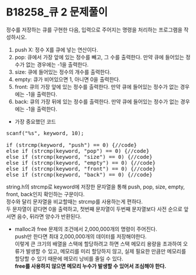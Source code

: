 # B18258_큐 2 문제풀이
정수를 저장하는 큐를 구현한 다음, 입력으로 주어지는 명령을 처리하는 프로그램을 작성하시오.
1. push X: 정수 X를 큐에 넣는 연산이다.
2. pop: 큐에서 가장 앞에 있는 정수를 빼고, 그 수를 출력한다. 만약 큐에 들어있는 정수가 없는 경우에는 -1을 출력한다.
3. size: 큐에 들어있는 정수의 개수를 출력한다.
4. empty: 큐가 비어있으면 1, 아니면 0을 출력한다.
5. front: 큐의 가장 앞에 있는 정수를 출력한다. 만약 큐에 들어있는 정수가 없는 경우에는 -1을 출력한다.
6. back: 큐의 가장 뒤에 있는 정수를 출력한다. 만약 큐에 들어있는 정수가 없는 경우에는 -1을 출력한다.

- 가장 중요했던 코드  
<pre>
scanf("%s", keyword, 10);  
  
if (strcmp(keyword, "push") == 0) {//code}  
else if (strcmp(keyword, "pop") == 0) {//code}  
else if (strcmp(keyword, "size") == 0) {//code}  
else if (strcmp(keyword, "empty") == 0) {//code}  
else if (strcmp(keyword, "front") == 0) {//code}  
else if (strcmp(keyword, "back") == 0) {//code}  
</pre>
string.h의 strcmp로 keyword에 저장한 문자열을 통해 push, pop, size, empty, front, back인지 확인하는 구문이다.  
정수와 달리 문자열을 비교할때는 strcmp를 사용하는게 편하다.  
두 문자열이 같다면 0을 출력하고, 첫번째 문자열이 두번째 문자열보다 사전 순으로 앞서면 음수, 뒤라면 양수가 반환된다.  

- malloc과 free
문제의 조건에서 2,000,000개의 명령이 주어진다.  
push만 한다면 최대 2,000,000개의 데이터를 저장해야한다.  
이렇게 큰 크기의 배열을 스택에 할당하려고 하면 스택 메모리 용량을 초과하여 오류가 발생할 수 있고, 
메모리를 미리 할당하지 않고, 실제 필요한 만큼만 메모리를 할당할 수 있기 때문에 메모리 낭비를 줄일 수 있다.  
**free를 사용하지 않으면 메모리 누수가 발생할 수 있어서 조심해야 한다.**  

